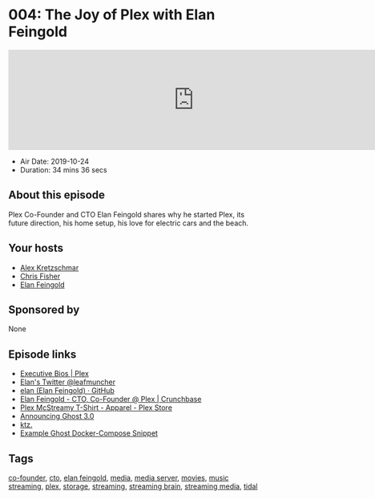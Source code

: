 # 004: The Joy of Plex with Elan Feingold

<iframe src="https://player.fireside.fm/v2/dUlrHQih+6D9vM9hT?theme=dark" width="740" height="200" frameborder="0" scrolling="no"></iframe>

* Air Date: 2019-10-24
* Duration: 34 mins 36 secs

## About this episode

Plex Co-Founder and CTO Elan Feingold shares why he started Plex, its future direction, his home setup, his love for electric cars and the beach.

## Your hosts
* [Alex Kretzschmar](https://selfhosted.show/hosts/alexktz)
* [Chris Fisher](https://selfhosted.show/hosts/chrislas)
* [Elan Feingold](https://selfhosted.show/guests/elan)

## Sponsored by

None



## Episode links

  * [Executive Bios | Plex](https://www.plex.tv/press/executive-bios/ "Executive Bios | Plex")
  * [Elan's Twitter @leafmuncher](https://twitter.com/leafmuncher "Elan's Twitter @leafmuncher")
  * [elan (Elan Feingold) · GitHub](https://github.com/elan "elan \(Elan Feingold\) · GitHub")
  * [Elan Feingold - CTO, Co-Founder @ Plex | Crunchbase](https://www.crunchbase.com/person/elan-feingold#section-overview "Elan Feingold - CTO, Co-Founder @ Plex | Crunchbase")
  * [Plex McStreamy T-Shirt - Apparel - Plex Store](https://stores.kotisdesign.com/plex/apparel/plex-mcstreamy-t-shirt/17119 "Plex McStreamy T-Shirt - Apparel - Plex Store")
  * [Announcing Ghost 3.0](https://ghost.org/blog/3-0/ "Announcing Ghost 3.0")
  * [ktz.](https://blog.ktz.me/ "ktz.")
  * [Example Ghost Docker-Compose Snippet](https://github.com/selfhostedshow/ghost-example "Example Ghost Docker-Compose Snippet")



## Tags

[co-founder](https://selfhosted.show/tags/co-founder), [cto](https://selfhosted.show/tags/cto), [elan feingold](https://selfhosted.show/tags/elan%20feingold), [media](https://selfhosted.show/tags/media), [media server](https://selfhosted.show/tags/media%20server), [movies](https://selfhosted.show/tags/movies), [music streaming](https://selfhosted.show/tags/music%20streaming), [plex](https://selfhosted.show/tags/plex), [storage](https://selfhosted.show/tags/storage), [streaming](https://selfhosted.show/tags/streaming), [streaming brain](https://selfhosted.show/tags/streaming%20brain), [streaming media](https://selfhosted.show/tags/streaming%20media), [tidal](https://selfhosted.show/tags/tidal)